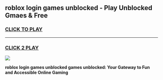
## roblox login games unblocked - Play Unblocked Gmaes & Free
<h3>
<a href="https://premium.freeplayer.one?title=roblox_login_games_unblocked&ref=20F">CLICK TO PLAY</a></h3>
<hr>

<h3>
<a href="https://premium.freeplayer.one?title=roblox_login_games_unblocked&ref=20F">CLICK 2 PLAY</a>
  
</h3>

<a href="https://premium.freeplayer.one?title=roblox_login_games_unblocked&ref=20F/"><img src="https://clearcache.store/games.png"></a>


**roblox login games unblocked games unblocked: Your Gateway to Fun and Accessible Online Gaming**

